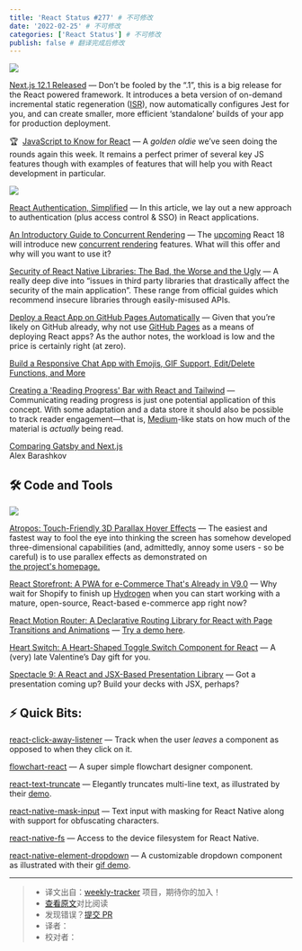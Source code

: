 ```yaml
---
title: 'React Status #277' # 不可修改
date: '2022-02-25' # 不可修改
categories: ['React Status'] # 不可修改
publish: false # 翻译完成后修改
---
```


[![](https://res.cloudinary.com/cpress/image/upload/w_1280,e_sharpen:60/aonlyf2imxgp3yay1q3a.jpg)](https://react.statuscode.com/link/120112/web)

<!--以上是预览信息，图片一张或限制百字左右，前者优先，全文请使用二级及以下标题-->
<!-- more -->

[Next.js 12.1 Released](https://react.statuscode.com/link/120112/web "nextjs.org") — Don’t be fooled by the “.1”, this is a big release for the React powered framework. It introduces a beta version of on-demand incremental static regeneration ([ISR](https://react.statuscode.com/link/120113/web)), now automatically configures Jest for you, and can create smaller, more efficient ‘standalone’ builds of your app for production deployment.

🏆  [JavaScript to Know for React](https://react.statuscode.com/link/120114/web "kentcdodds.com") — A _golden oldie_ we’ve seen doing the rounds again this week. It remains a perfect primer of several key JS features though with examples of features that will help you with React development in particular.

[![](https://copm.s3.amazonaws.com/d75f74f6.png)](https://react.statuscode.com/link/120115/web)

[React Authentication, Simplified](https://react.statuscode.com/link/120115/web "userfront.com") — In this article, we lay out a new approach to authentication (plus access control & SSO) in React applications.

[An Introductory Guide to Concurrent Rendering](https://react.statuscode.com/link/120116/web "www.chakshunyu.com") — The [upcoming](https://react.statuscode.com/link/120117/web) React 18 will introduce new [concurrent rendering](https://react.statuscode.com/link/120118/web) features. What will this offer and why will you want to use it?

[Security of React Native Libraries: The Bad, the Worse and the Ugly](https://react.statuscode.com/link/120119/web "www.cossacklabs.com") — A really deep dive into “issues in third party libraries that drastically affect the security of the main application”. These range from official guides which recommend insecure libraries through easily-misused APIs.

[Deploy a React App on GitHub Pages Automatically](https://react.statuscode.com/link/120124/web "betterprogramming.pub") — Given that you’re likely on GitHub already, why not use [GitHub Pages](https://react.statuscode.com/link/120125/web) as a means of deploying React apps? As the author notes, the workload is low and the price is certainly right (at zero).

[Build a Responsive Chat App with Emojis, GIF Support, Edit/Delete Functions, and More](https://react.statuscode.com/link/120126/web "getstream.io")

[Creating a 'Reading Progress' Bar with React and Tailwind](https://react.statuscode.com/link/120127/web "javascript.plainenglish.io") — Communicating reading progress is just one potential application of this concept. With some adaptation and a data store it should also be possible to track reader engagement—that is, [Medium](https://react.statuscode.com/link/120128/web)\-like stats on how much of the material is _actually_ being read.

[Comparing Gatsby and Next.js](https://react.statuscode.com/link/120129/web)  
Alex Barashkov

## 🛠 Code and Tools

[![](https://res.cloudinary.com/cpress/image/upload/w_1280,e_sharpen:60/yhqtl6ho2stap6lkffdm.jpg)](https://react.statuscode.com/link/120130/web)

[Atropos: Touch-Friendly 3D Parallax Hover Effects](https://react.statuscode.com/link/120130/web "github.com") — The easiest and fastest way to fool the eye into thinking the screen has somehow developed three-dimensional capabilities (and, admittedly, annoy some users - so be careful) is to use parallex effects as demonstrated on [the project's homepage.](https://react.statuscode.com/link/120131/web)

[React Storefront: A PWA for e-Commerce That's Already in V9.0](https://react.statuscode.com/link/120132/web "github.com") — Why wait for Shopify to finish up [Hydrogen](https://react.statuscode.com/link/120133/web) when you can start working with a mature, open-source, React-based e-commerce app right now?

[React Motion Router: A Declarative Routing Library for React with Page Transitions and Animations](https://react.statuscode.com/link/120134/web "github.com") — [Try a demo here](https://react.statuscode.com/link/120135/web).

[Heart Switch: A Heart-Shaped Toggle Switch Component for React](https://react.statuscode.com/link/120136/web "github.com") — A (very) late Valentine’s Day gift for you.

[Spectacle 9: A React and JSX-Based Presentation Library](https://react.statuscode.com/link/120137/web "github.com") — Got a presentation coming up? Build your decks with JSX, perhaps?

## ⚡️ Quick Bits:

[react-click-away-listener](https://react.statuscode.com/link/120138/web) — Track when the user _leaves_ a component as opposed to when they click on it.

[flowchart-react](https://react.statuscode.com/link/120139/web) — A super simple flowchart designer component.

[react-text-truncate](https://react.statuscode.com/link/120140/web) — Elegantly truncates multi-line text, as illustrated by their [demo](https://react.statuscode.com/link/120141/web).

[react-native-mask-input](https://react.statuscode.com/link/120142/web) — Text input with masking for React Native along with support for obfuscating characters.

[react-native-fs](https://react.statuscode.com/link/120143/web) — Access to the device filesystem for React Native.

[react-native-element-dropdown](https://react.statuscode.com/link/120144/web) — A customizable dropdown component as illustrated with their [gif demo](https://react.statuscode.com/link/120145/web).

---
> * 译文出自：[weekly-tracker](https://github.com/FEDarling/weekly-tracker) 项目，期待你的加入！
> * [查看原文](https://react.statuscode.com/issues/277)对比阅读
> * 发现错误？[提交 PR](https://github.com/FEDarling/weekly-tracker/blob/main/weeklys/react_status/277)
> * 译者：
> * 校对者：
